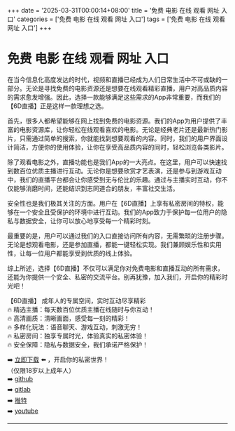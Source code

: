 +++
date = '2025-03-31T00:00:14+08:00'
title = '免费 电影 在线 观看 网址 入口'
categories = ['免费 电影 在线 观看 网址 入口']
tags = ['免费 电影 在线 观看 网址 入口']
+++

# 免费 电影 在线 观看 网址 入口

在当今信息化高度发达的时代，视频和直播已经成为人们日常生活中不可或缺的一部分。无论是寻找免费的电影资源还是想要在线观看精彩直播，用户对高品质内容的需求愈发增强。因此，选择一款能够满足这些需求的App非常重要，而我们的【6D直播】正是这样一款理想之选。

首先，很多人都希望能够在网上找到免费的电影资源。我们的App为用户提供了丰富的电影资源库，让你轻松在线观看喜欢的电影。无论是经典老片还是最新热门影片，只需通过简单的搜索，你就能找到想要观看的内容。同时，我们的用户界面设计简洁，方便你的使用体验，让你在享受高品质内容的同时，轻松浏览各类影片。

除了观看电影之外，直播功能也是我们App的一大亮点。在这里，用户可以快速找到数百位优质主播进行互动。无论你是想要欣赏才艺表演，还是参与到游戏互动中，我们的直播平台都会让你感受到无与伦比的乐趣。通过与主播实时互动，你不仅能够消磨时间，还能结识到志同道合的朋友，丰富社交生活。

安全性也是我们极其关注的方面。用户在【6D直播】上享有私密房间的特权，能够在一个安全且受保护的环境中进行互动。我们的App致力于保护每一位用户的隐私与数据安全，让你可以放心地享受每一个精彩时刻。

最重要的是，用户可以通过我们的入口直接访问所有内容，无需繁琐的注册步骤。无论是想观看电影，还是参加直播，都能一键轻松实现。我们兼顾娱乐性和实用性，让每一位用户都能享受到优质的线上体验。

综上所述，选择【6D直播】不仅可以满足你对免费电影和直播互动的所有需求，还能为你提供一个安全、私密的交流平台。别再犹豫，加入我们，开启你的精彩时光吧！

【6D直播】
成年人的专属空间，实时互动尽享精彩  
🔥 精选主播：每天数百位优质主播在线随时与你互动！  
🔥 高清画质：清晰画面，感受每一刻的精彩！  
🔥 多样化玩法：语音聊天、游戏互动，刺激无穷！  
🔥 私密房间：独享专属时光，体验真实的私密体验！  
🔥 安全保障：隐私与数据安全，我们承诺严格保护！  

➡️ [立即下载](https://down123.s3.ap-east-1.amazonaws.com/down/down.html?channelCode=blog) ⬅️ ，开启你的私密世界！  
（仅限18岁以上成年人）  
➡️ [github](https://aldult-live.github.io/)  
➡️ [gitlab](https://seo-09598d.gitlab.io/)  
➡️ [推特](https://x.com/wegame33)  
➡️ [youtube](https://www.youtube.com/@6Dlive)  

---
